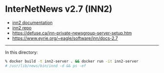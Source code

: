 # InterNetNews v2.7 (INN2)
* [inn2 documentation](https://www.isc.org/othersoftware/#INN)
* [inn2 repo](https://github.com/InterNetNews/inn)
* https://defuse.ca/inn-private-newsgroup-server-setup.htm
* https://www.eyrie.org/~eagle/software/inn/docs-2.7

---

In this directory:
```zsh
% docker build -t inn2-server . && docker run -it inn2-server
# /usr/lib/news/bin/innd -d && ps -ef
```

